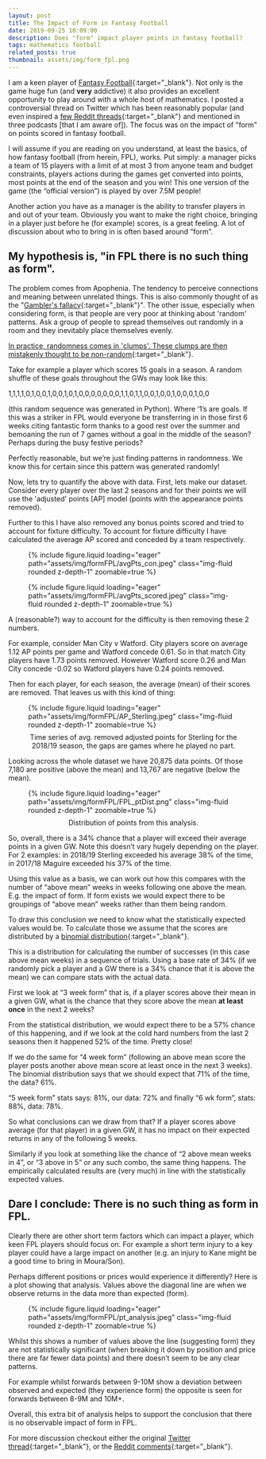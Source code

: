 ```yaml
---
layout: post
title: The Impact of Form in Fantasy Football
date: 2019-09-25 10:09:00
description: Does "form" impact player points in fantasy football?
tags: mathematics football
related_posts: true
thumbnail: assets/img/form_fpl.png
---
```


I am a keen player of [Fantasy Football](https://fantasy.premierleague.com/){:target="\_blank"}. Not only is the game huge fun (and **very** addictive) it also provides an excellent opportunity to play around with a whole host of mathematics. I posted a controversial thread on Twitter which has been reasonably popular (and even inspired a [few Reddit threads](https://www.reddit.com/r/FantasyPL/comments/d4wtdc/theres_no_such_thing_as_player_form/){:target="\_blank"} and mentioned in three podcasts [that I am aware of]). The focus was on the impact of "form" on points scored in fantasy football.

I will assume if you are reading on you understand, at least the basics, of how fantasy football (from herein, FPL), works. Put simply: a manager picks a team of 15 players with a limit of at most 3 from anyone team and budget constraints, players actions during the games get converted into points, most points at the end of the season and you win! This one version of the game (the “official version”) is played by over 7.5M people!

Another action you have as a manager is the ability to transfer players in and out of your team. Obviously you want to make the right choice, bringing in a player just before he (for example) scores, is a great feeling. A lot of discussion about who to bring in is often based around “form”.

## My hypothesis is, "in FPL there is no such thing as form".

The problem comes from Apophenia. The tendency to perceive connections and meaning between unrelated things. This is also commonly thought of as the "[Gambler's fallacy](https://en.wikipedia.org/wiki/Gambler%27s_fallacy){:target="\_blank"}". The other issue, especially when considering form, is that people are very poor at thinking about 'random' patterns. Ask a group of people to spread themselves out randomly in a room and they inevitably place themselves evenly.

[In practice, randomness comes in 'clumps'. These clumps are then mistakenly thought to be non-random](https://en.wikipedia.org/wiki/Clustering_illusion){:target="\_blank"}.

Take for example a player which scores 15 goals in a season. A random shuffle of these goals throughout the GWs may look like this:

1,1,1,1,0,1,0,0,1,0,0,1,0,1,0,0,0,0,0,0,0,1,1,0,1,1,0,0,1,0,0,1,0,0,0,1,0,0

(this random sequence was generated in Python). Where ‘1’s are goals. If this was a striker in FPL would everyone be transferring in in those first 6 weeks citing fantastic form thanks to a good rest over the summer and bemoaning the run of 7 games without a goal in the middle of the season? Perhaps during the busy festive periods?

Perfectly reasonable, but we’re just finding patterns in randomness. We know this for certain since this pattern was generated randomly!

Now, lets try to quantify the above with data. First, lets make our dataset. Consider every player over the last 2 seasons and for their points we will use the 'adjusted' points [AP] model (points with the appearance points removed).

Further to this I have also removed any bonus points scored and tried to account for fixture difficulty. To account for fixture difficulty I have calculated the average AP scored and conceded by a team respectively.

<div class="row mt-3">
    <div class="col-sm mt-3 mt-md-0">
    <figure>
        {% include figure.liquid loading="eager" path="assets/img/formFPL/avgPts_con.jpeg" class="img-fluid rounded z-depth-1" zoomable=true %}
    </figure>
    </div>
    <div class="col-sm mt-3 mt-md-0">
    <figure>
        {% include figure.liquid loading="eager" path="assets/img/formFPL/avgPts_scored.jpeg" class="img-fluid rounded z-depth-1" zoomable=true %}
    </figure>
    </div>
</div>

A (reasonable?) way to account for the difficulty is then removing these 2 numbers.

For example, consider Man City v Watford. City players score on average 1.12 AP points per game and Watford concede 0.61. So in that match City players have 1.73 points removed. However Watford score 0.26 and Man City concede -0.02 so Watford players have 0.24 points removed.

Then for each player, for each season, the average (mean) of their scores are removed. That leaves us with this kind of thing:

<div class="row mt-3">
    <div class="col-sm mt-3 mt-md-0">
        <figure>
            {% include figure.liquid loading="eager" path="assets/img/formFPL/AP_Sterling.jpeg" class="img-fluid rounded z-depth-1" zoomable=true %}
          <figcaption style="text-align: center; margin-top: 8px;">Time series of avg. removed adjusted points for Sterling for the 2018/19 season, the gaps are games where he played no part.</figcaption>
        </figure>
    </div>
</div>

Looking across the whole dataset we have 20,875 data points. Of those 7,180 are positive (above the mean) and 13,767 are negative (below the mean).

<div class="row mt-3">
    <div class="col-sm mt-3 mt-md-0">
        <figure>
            {% include figure.liquid loading="eager" path="assets/img/formFPL/FPL_ptDist.png" class="img-fluid rounded z-depth-1" zoomable=true %}
          <figcaption style="text-align: center; margin-top: 8px;">Distribution of points from this analysis.</figcaption>
        </figure>
    </div>
</div>

So, overall, there is a 34% chance that a player will exceed their average points in a given GW. Note this doesn’t vary hugely depending on the player. For 2 examples: in 2018/19 Sterling exceeded his average 38% of the time, in 2017/18 Maguire exceeded his 37% of the time.

Using this value as a basis, we can work out how this compares with the number of “above mean” weeks in weeks following one above the mean. E.g. the impact of form. If form exists we would expect there to be groupings of “above mean” weeks rather than them being random.

To draw this conclusion we need to know what the statistically expected values would be. To calculate those we assume that the scores are distributed by a [binomial distribution](https://en.wikipedia.org/wiki/Binomial_distribution){:target="\_blank"}.

This is a distribution for calculating the number of successes (in this case above mean weeks) in a sequence of trials. Using a base rate of 34% (if we randomly pick a player and a GW there is a 34% chance that it is above the mean) we can compare stats with the actual data.

First we look at “3 week form” that is, if a player scores above their mean in a given GW, what is the chance that they score above the mean **at least once** in the next 2 weeks?

From the statistical distribution, we would expect there to be a 57% chance of this happening, and if we look at the cold hard numbers from the last 2 seasons then it happened 52% of the time. Pretty close!

If we do the same for “4 week form” (following an above mean score the player posts another above mean score at least once in the next 3 weeks). The binomial distribution says that we should expect that 71% of the time, the data? 61%.

“5 week form” stats says: 81%, our data: 72% and finally “6 wk form”, stats: 88%, data: 78%.

So what conclusions can we draw from that? If a player scores above average (for that player) in a given GW, it has no impact on their expected returns in any of the following 5 weeks.

Similarly if you look at something like the chance of “2 above mean weeks in 4”, or “3 above in 5” or any such combo, the same thing happens. The empirically calculated results are (very much) in line with the statistically expected values.

## Dare I conclude: There is no such thing as form in FPL.

Clearly there are other short term factors which can impact a player, which keen FPL players should focus on. For example a short term injury to a key player could have a large impact on another (e.g. an injury to Kane might be a good time to bring in Moura/Son).

Perhaps different positions or prices would experience it differently? Here is a plot showing that analysis. Values above the diagonal line are when we observe returns in the data more than expected (form).

<div class="row mt-3">
    <div class="col-sm mt-3 mt-md-0">
        <figure>
            {% include figure.liquid loading="eager" path="assets/img/formFPL/pt_analysis.jpeg" class="img-fluid rounded z-depth-1" zoomable=true %}
        </figure>
    </div>
</div>

Whilst this shows a number of values above the line (suggesting form) they are not statistically significant (when breaking it down by position and price there are far fewer data points) and there doesn’t seem to be any clear patterns.

For example whilst forwards between 9-10M show a deviation between observed and expected (they experience form) the opposite is seen for forwards between 8-9M and 10M+.

Overall, this extra bit of analysis helps to support the conclusion that there is no observable impact of form in FPL.

For more discussion checkout either the original [Twitter thread](https://twitter.com/FPLHAL/status/1173356501328703488?s=20){:target="\_blank"}, or the [Reddit comments](https://www.reddit.com/r/FantasyPL/comments/d4wtdc/theres_no_such_thing_as_player_form/){:target="\_blank"}.
